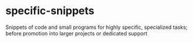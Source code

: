 # specific-snippets
Snippets of code and small programs for highly specific, specialized tasks; before promotion into larger projects or dedicated support
